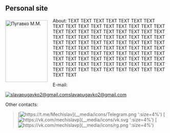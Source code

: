 <html>
 <head>
  <meta charset="utf-8">
  <style>
   .leftimg {
    float:left; /* Выравнивание по левому краю */
    margin: 7px 16px 7px 0; /* Отступы вокруг картинки */
   }
   .rightimg  {
    float: right; /* Выравнивание по правому краю  */ 
    margin: 7px 0 16px 7px; /* Отступы вокруг картинки */
   }
  </style>
 </head>
 <body>
  <h2>Personal site</h2>
  <p><img src="__media/my_photo.jpg" alt="Пугавко М.М." width="132" height="194" class="leftimg">
About:
TEXT TEXT TEXT TEXT TEXT TEXT TEXT TEXT TEXT TEXT TEXT TEXT TEXT TEXT TEXT TEXT TEXT TEXT TEXT TEXT TEXT TEXT TEXT TEXT TEXT TEXT TEXT TEXT TEXT TEXT TEXT TEXT TEXT TEXT TEXT TEXT TEXT TEXT TEXT TEXT TEXT TEXT TEXT TEXT TEXT TEXT TEXT TEXT TEXT TEXT TEXT TEXT TEXT TEXT TEXT TEXT TEXT TEXT TEXT TEXT TEXT TEXT TEXT TEXT TEXT TEXT TEXT TEXT TEXT TEXT TEXT TEXT TEXT TEXT TEXT TEXT TEXT TEXT TEXT TEXT TEXT TEXT TEXT TEXT TEXT TEXT TEXT TEXT TEXT TEXT 
</html> 

<html>

E-mail:

[![slavapugavko2@gmail.com](__media/icons/gmail.svg ':size=4%')](www:slavapugavko2@gmail.com)[slavapugavko2@gmail.com](slavapugavko2@gmail.com)

Other contacts:

> [![https://t.me/Mechislav](__media/icons/Telegram.png ':size=4%')](https://t.me/Mechislav) 
[![https://vk.com/mechislavp](__media/icons/vk.svg ':size=4%')](https://vk.com/mechislavp)
[![https://vk.com/mechislavp](__media/icons/rg.png ':size=4%')](https://www.researchgate.net/profile/Mechislav-Pugavko)
</html>